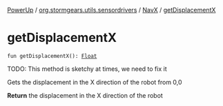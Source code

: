 [PowerUp](../../index.md) / [org.stormgears.utils.sensordrivers](../index.md) / [NavX](index.md) / [getDisplacementX](./get-displacement-x.md)

# getDisplacementX

`fun getDisplacementX(): `[`Float`](https://kotlinlang.org/api/latest/jvm/stdlib/kotlin/-float/index.html)

TODO: This method is sketchy at times, we need to fix it

Gets the displacement in the X direction of the robot from 0,0

**Return**
the displacement in the X direction of the robot

